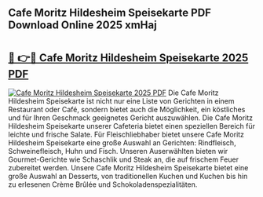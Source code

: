 ## Cafe Moritz Hildesheim Speisekarte PDF Download Online 2025 xmHaj

# <h2><a href="http://gc9cjk2.nevu.top/?p=Cafe+Moritz+Hildesheim+Speisekarte">🔗 👉🔴 Cafe Moritz Hildesheim Speisekarte 2025 PDF</a></h2>

[![Cafe Moritz Hildesheim Speisekarte 2025 PDF](https://i.imgur.com/dBaPXMq.png)](http://gc9cjk2.nevu.top/?p=Cafe+Moritz+Hildesheim+Speisekarte)
Die Cafe Moritz Hildesheim Speisekarte ist nicht nur eine Liste von Gerichten in einem Restaurant oder Café, sondern bietet auch die Möglichkeit, ein köstliches und für Ihren Geschmack geeignetes Gericht auszuwählen. Die Cafe Moritz Hildesheim Speisekarte unserer Cafeteria bietet einen speziellen Bereich für leichte und frische Salate. Für Fleischliebhaber bietet unsere Cafe Moritz Hildesheim Speisekarte eine große Auswahl an Gerichten: Rindfleisch, Schweinefleisch, Huhn und Fisch. Unseren Auserwählten bieten wir Gourmet-Gerichte wie Schaschlik und Steak an, die auf frischem Feuer zubereitet werden. Unsere Cafe Moritz Hildesheim Speisekarte bietet eine große Auswahl an Desserts, von traditionellen Kuchen und Kuchen bis hin zu erlesenen Crème Brûlée und Schokoladenspezialitäten.
